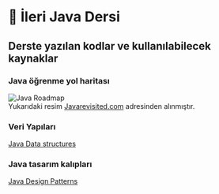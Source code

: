# :rocket: İleri Java Dersi

## Derste yazılan kodlar ve kullanılabilecek kaynaklar

### Java öğrenme yol haritası

![Java Roadmap](https://github.com/emirozturk/Advanced-Java-2020/blob/main/Statik-dosyalar/javaroadmap.png)  
Yukarıdaki resim [Javarevisited.com](https://javarevisited.blogspot.com/) adresinden alınmıştır.

### Veri Yapıları

[Java Data structures](https://www.geeksforgeeks.org/data-structures/)

### Java tasarım kalıpları

[Java Design Patterns](https://www.journaldev.com/1827/java-design-patterns-example-tutorial)

